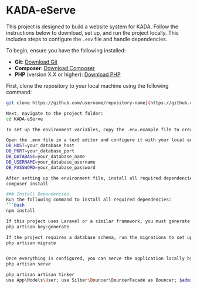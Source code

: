 # KADA-eServe

This project is designed to build a website system for KADA. Follow the instructions below to download, set up, and run the project locally. This includes steps to configure the `.env` file and handle dependencies.

To begin, ensure you have the following installed:
- **Git**: [Download Git](https://git-scm.com/)
- **Composer**: [Download Composer](https://getcomposer.org/)
- **PHP** (version X.X or higher): [Download PHP](https://www.php.net/downloads)

First, clone the repository to your local machine using the following command:
```bash
git clone https://github.com/username/repository-name](https://github.com/ZHIMING04/KADA-eServe.git

Next, navigate to the project folder:
cd KADA-eServe

To set up the environment variables, copy the .env.example file to create a .env file:

Open the .env file in a text editor and configure it with your local environment settings. For example:
DB_HOST=your_database_host
DB_PORT=your_database_port
DB_DATABASE=your_database_name
DB_USERNAME=your_database_username
DB_PASSWORD=your_database_password

After setting up the environment file, install all required dependencies using Composer:
composer install

### Install Dependencies
Run the following command to install all required dependencies:
```bash
npm install

If this project uses Laravel or a similar framework, you must generate a new application key by running:
php artisan key:generate

If the project requires a database schema, run the migrations to set up the database:
php artisan migrate


Once everything is configured, you can serve the application locally by running:
php artisan serve

php artisan artisan tinker
use App\Models\User; use Silber\Bouncer\BouncerFacade as Bouncer; $admin = User::find(1);Bouncer::assign('admin')->to($admin); exit;


